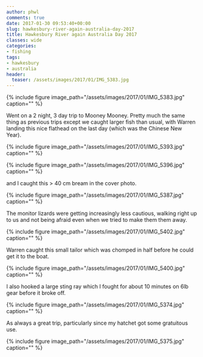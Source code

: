 ```yaml
---
author: phwl
comments: true
date: 2017-01-30 09:53:40+00:00
slug: hawkesbury-river-again-australia-day-2017
title: Hawkesbury River again Australia Day 2017
classes: wide
categories:
- fishing
tags:
- hawkesbury 
- australia 
header:
  teaser: /assets/images/2017/01/IMG_5383.jpg
---
```


{% include figure image_path="/assets/images/2017/01/IMG_5383.jpg" caption="" %}

Went on a 2 night, 3 day trip to Mooney Mooney. Pretty much the same thing as previous trips except we caught larger fish than usual, with Warren landing this nice flathead on the last day (which was the Chinese New Year).

<!-- more -->

{% include figure image_path="/assets/images/2017/01/IMG_5393.jpg" caption="" %}

{% include figure image_path="/assets/images/2017/01/IMG_5396.jpg" caption="" %}

and I caught this > 40 cm bream in the cover photo.

{% include figure image_path="/assets/images/2017/01/IMG_5387.jpg" caption="" %}

The monitor lizards were getting increasingly less cautious, walking right up to us and not being afraid even when we tried to make them them away.

{% include figure image_path="/assets/images/2017/01/IMG_5402.jpg" caption="" %}

Warren caught this small tailor which was chomped in half before he could get it to the boat.

{% include figure image_path="/assets/images/2017/01/IMG_5400.jpg" caption="" %}

I also hooked a large sting ray which I fought for about 10 minutes on 6lb gear before it broke off.

{% include figure image_path="/assets/images/2017/01/IMG_5374.jpg" caption="" %}

As always a great trip, particularly since my hatchet got some gratuitous use.

{% include figure image_path="/assets/images/2017/01/IMG_5375.jpg" caption="" %}



